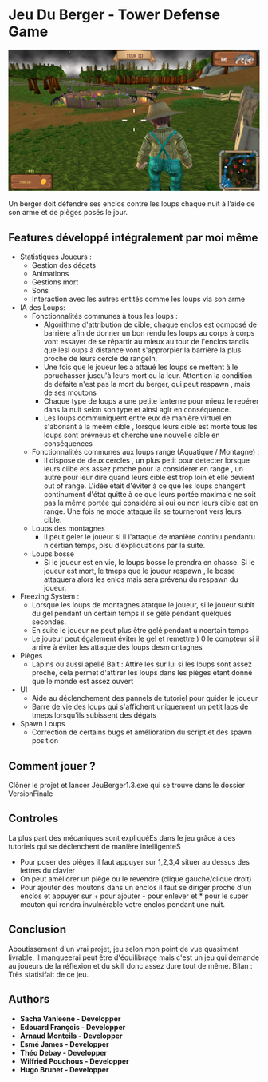 # Jeu Du Berger - Tower Defense Game

![A screenshot](screenshot.png)

Un berger doit défendre ses enclos contre les loups chaque nuit à l’aide de son arme et de pièges posés le jour.


## Features développé intégralement par moi même 
- Statistiques Joueurs : 
	- Gestion des dégats
	- Animations
	- Gestions mort
  - Sons
  - Interaction avec les autres entités comme les loups via son arme
- IA des Loups:
  - Fonctionnalités communes à tous les loups : 
    - Algorithme d'attribution de cible, chaque enclos est ocmposé de barrière afin de donner un bon rendu les loups au corps à corps 
    vont essayer de se répartir au mieux au tour de l'enclos tandis que lesl oups à distance vont s'approrpier la barrière la plus
    proche de leurs cercle de rangeIn.
    - Une fois que le joueur les a attaué les loups se mettent à le poruchasser jusqu'à leurs mort ou la leur. Attention la condition de 
    défaite n'est pas la mort du berger, qui peut respawn , mais de ses moutons
    - Chaque type de loups a une petite lanterne pour mieux le repérer dans la nuit selon son type et ainsi agir en conséquence.
    - Les loups communiquent entre eux de manière virtuel en s'abonant à la meêm cible , lorsque leurs cible est morte tous les loups
    sont prévneus et cherche une nouvelle cible en conséquences
  - Fonctionnalités communes aux loups range (Aquatique / Montagne) :
    - Il dispose de deux cercles , un plus petit pour detecter lorsque leurs cilbe ets assez proche pour la considérer en range
    , un autre pour leur dire quand leurs cible est trop loin et elle devient out of range. L'idée était d'éviter à ce que les loups
    changent continument d'état quitte à ce que leurs portée maximale ne soit pas la même portée qui considére si oui ou non leurs 
    cible est en range. Une fois ne mode attaque ils se tourneront vers leurs cible.
  - Loups des montagnes
    - Il peut geler le joueur si il l'attaque de manière continu pendantu n certian temps, plsu d'expliquations par la suite.
  - Loups bosse
    - Si le joueur est en vie, le loups bosse le prendra en chasse. Si le joueur est mort, le tmeps que le joueur respawn , le bosse attaquera
    alors les enlos mais sera prévenu du respawn du joueur.
- Freezing System : 
  - Lorsque les loups de montagnes atatque le joueur, si le joueur subit du gel pendant un certain temps il se gèle pendant quelques secondes.
  - En suite le joueur ne peut plus être gelé pendant u ncertain temps
  - Le joueur peut également éviter le gel et remettre ) 0 le compteur si il arrive à éviter les attaque des loups desm ontagnes
- Pièges
  - Lapins ou aussi apellé Bait : Attire les sur lui si les loups sont assez proche, cela permet d'attirer les loups dans les pièges étant donné
  que le monde est assez ouvert
- UI
  - Aide au déclenchement des pannels de tutoriel pour guider le joueur
  - Barre de vie des loups qui s'affichent uniquement un petit laps de tmeps lorsqu'ils subissent des dégats
- Spawn Loups
  - Correction de certains bugs et amélioration du script et des spawn position
## Comment jouer ?

Clôner le projet et lancer JeuBerger1.3.exe qui se trouve dans le dossier VersionFinale
 
## Controles
La plus part des mécaniques sont expliquéEs dans le jeu grâce à des tutoriels qui se déclenchent de manière intelligenteS
- Pour poser des pièges il faut appuyer sur 1,2,3,4 situer au dessus des lettres du clavier
- On peut améliorer un piège ou le revendre (clique gauche/clique droit)
- Pour ajouter des moutons dans un enclos  il faut se diriger proche d'un enclos et appuyer sur + pour ajouter - pour enlever
et * pour le super mouton qui rendra invulnérable votre enclos pendant une nuit.
## Conclusion
Aboutissement d'un vrai projet, jeu selon mon point de vue quasiment livrable, il manqueerai peut être d'équilibrage mais
c'est un jeu qui demande au joueurs de la réflexion et du skill donc assez dure tout de même. Bilan : Très statisifait de ce jeu.



## Authors

* **Sacha Vanleene - Developper** 
* **Edouard François - Developper**
* **Arnaud Monteils - Developper**
* **Esmé James - Developper**
* **Théo Debay - Developper**
* **Wilfried Pouchous - Developper**
* **Hugo Brunet - Developper**
